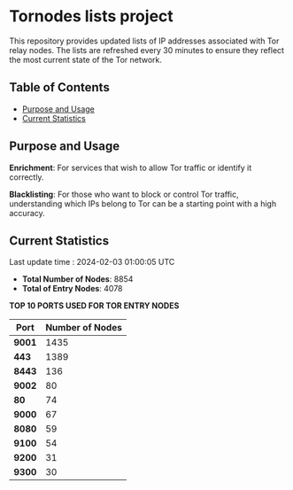 # Tornodes lists project

This repository provides updated lists of IP addresses associated with Tor relay nodes. The lists are refreshed every 30 minutes to ensure they reflect the most current state of the Tor network.

## Table of Contents

- [Purpose and Usage](#purpose-and-usage)
- [Current Statistics](#current-statistics)


## Purpose and Usage

**Enrichment**: For services that wish to allow Tor traffic or identify it correctly.

**Blacklisting**: For those who want to block or control Tor traffic, understanding which IPs belong to Tor can be a starting point with a high accuracy.

## Current Statistics

Last update time : 2024-02-03 01:00:05 UTC

- **Total Number of Nodes**: 8854
- **Total of Entry Nodes**: 4078

**TOP 10 PORTS USED FOR TOR ENTRY NODES**

| **Port** | **Number of Nodes** |
|------|-----------------|
| **9001**   | 1435  |
| **443**   | 1389  |
| **8443**   | 136  |
| **9002**   | 80  |
| **80**   | 74  |
| **9000**   | 67  |
| **8080**   | 59  |
| **9100**   | 54  |
| **9200**   | 31  |
| **9300**   | 30  |

